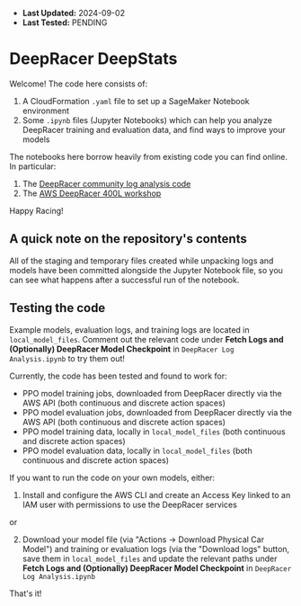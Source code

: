 - **Last Updated:** 2024-09-02
- **Last Tested:** PENDING

# DeepRacer DeepStats

Welcome! The code here consists of:

1. A CloudFormation `.yaml` file to set up a SageMaker Notebook environment
2. Some `.ipynb` files (Jupyter Notebooks) which can help you analyze DeepRacer training and evaluation data, and find ways to improve your models

The notebooks here borrow heavily from existing code you can find online. In particular:

1. The [DeepRacer community log analysis code](https://github.com/aws-deepracer-community/deepracer-analysis)  
1. The [AWS DeepRacer 400L workshop](https://catalog.us-east-1.prod.workshops.aws/workshops/66473261-de66-42a1-b280-3e0ec87aee26/en-US/account-access)

Happy Racing! 

## A quick note on the repository's contents

All of the staging and temporary files created while unpacking logs and models have been committed alongside the Jupyter Notebook file, so you can see what happens after a successful run of the notebook. 

## Testing the code

Example models, evaluation logs, and training logs are located in `local_model_files`. Comment out the relevant code under **Fetch Logs and (Optionally) DeepRacer Model Checkpoint** in `DeepRacer Log Analysis.ipynb` to try them out! 

Currently, the code has been tested and found to work for:

- PPO model training jobs, downloaded from DeepRacer directly via the AWS API (both continuous and discrete action spaces)
- PPO model evaluation jobs, downloaded from DeepRacer directly via the AWS API (both continuous and discrete action spaces)
- PPO model training data, locally in `local_model_files` (both continuous and discrete action spaces)
- PPO model evaluation data, locally in `local_model_files` (both continuous and discrete action spaces)

If you want to run the code on your own models, either: 

1. Install and configure the AWS CLI and create an Access Key linked to an IAM user with permissions to use the DeepRacer services

or 

2. Download your model file (via "Actions -> Download Physical Car Model") and training or evaluation logs (via the "Download logs" button, save them in `local_model_files` and update the relevant paths under **Fetch Logs and (Optionally) DeepRacer Model Checkpoint** in `DeepRacer Log Analysis.ipynb`

That's it! 


